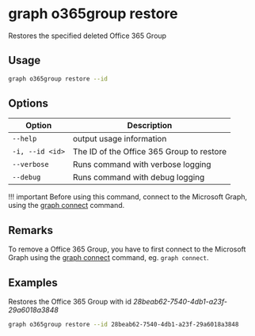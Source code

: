 # graph o365group restore

Restores the specified deleted Office 365 Group

## Usage

```sh
graph o365group restore --id 
```

## Options

Option|Description
------|-----------
`--help`|output usage information
`-i, --id <id>`|The ID of the Office 365 Group to restore
`--verbose`|Runs command with verbose logging
`--debug`|Runs command with debug logging

!!! important
    Before using this command, connect to the Microsoft Graph, using the [graph connect](../connect.md) command.

## Remarks

To remove a Office 365 Group, you have to first connect to the Microsoft Graph using the [graph connect](../connect.md) command, eg. `graph connect`.

## Examples

Restores the Office 365 Group with id _28beab62-7540-4db1-a23f-29a6018a3848_

```sh
graph o365group restore --id 28beab62-7540-4db1-a23f-29a6018a3848
```